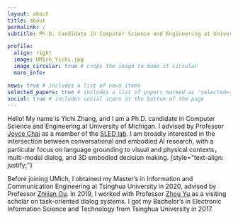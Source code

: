 ```yaml
---
layout: about
title: about
permalink: /
subtitle: Ph.D. Candidate in Computer Science and Engineering at University of Michigan

profile:
  align: right
  image: UMich_Yichi.jpg
  image_circular: true # crops the image to make it circular
  more_info:

news: true # includes a list of news items
selected_papers: true # includes a list of papers marked as "selected={true}"
social: true # includes social icons at the bottom of the page
---
```


Hello! My name is Yichi Zhang, and I am a Ph.D. candidate in Computer Science and Engineering at University of Michigan. I advised by Professor [Joyce Chai](https://web.eecs.umich.edu/~chaijy/) as a member of the [SLED lab](https://sled.eecs.umich.edu/). I am broadly interested in the intersection between conversational and embodied AI research, with a particular focus on language grounding to visual and physical contexts， multi-modal dialog, and 3D embodied decision making.
{style="text-align: justify;"}

Before joining UMich, I obtained my Master’s in Information and Communication Engineering at Tsinghua University in 2020, advised by Professor [Zhijian Ou](http://oa.ee.tsinghua.edu.cn/ouzhijian/). In 2019, I worked with Professor [Zhou Yu](https://www.cs.columbia.edu/~zhouyu/) as a visiting scholar on task-oriented dialog systems. I got my Bachelor’s in Electronic Information Science and Technology from Tsinghua University in 2017. 
